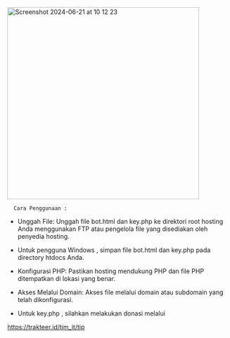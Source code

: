 
<img width="436" alt="Screenshot 2024-06-21 at 10 12 23" src="https://github.com/it-t4mpan/b0tsrk/assets/168879273/7b4d0815-105f-4864-a9de-d583d33213ab">

      Cara Penggunaan : 
      
- Unggah File: Unggah file bot.html dan key.php ke direktori root hosting Anda menggunakan FTP atau pengelola file yang disediakan oleh penyedia hosting.
- Untuk pengguna Windows , simpan file bot.html dan key.php pada directory htdocs Anda.
- Konfigurasi PHP: Pastikan hosting mendukung PHP dan file PHP ditempatkan di lokasi yang benar.
- Akses Melalui Domain: Akses file melalui domain atau subdomain yang telah dikonfigurasi.

- Untuk key.php , silahkan melakukan donasi melalui

https://trakteer.id/tim_it/tip
